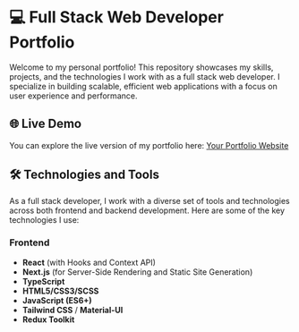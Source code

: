 # 💻 Full Stack Web Developer Portfolio

Welcome to my personal portfolio! This repository showcases my skills, projects, and the technologies I work with as a full stack web developer. I specialize in building scalable, efficient web applications with a focus on user experience and performance.

## 🌐 Live Demo

You can explore the live version of my portfolio here: [Your Portfolio Website]()

## 🛠️ Technologies and Tools

As a full stack developer, I work with a diverse set of tools and technologies across both frontend and backend development. Here are some of the key technologies I use:

### Frontend
- **React** (with Hooks and Context API)
- **Next.js** (for Server-Side Rendering and Static Site Generation)
- **TypeScript**
- **HTML5/CSS3/SCSS**
- **JavaScript (ES6+)**
- **Tailwind CSS** / **Material-UI**
- **Redux Toolkit**